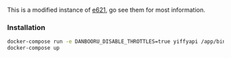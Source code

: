 This is a modified instance of [e621](https://github.com/Zwagoth/e621ng), go see them for most information.

### Installation
```sh
docker-compose run -e DANBOORU_DISABLE_THROTTLES=true yiffyapi /app/bin/setup
docker-compose up
```

